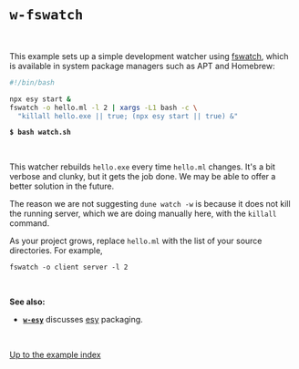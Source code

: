 # `w-fswatch`

<br>

This example sets up a simple development watcher using
[fswatch](https://github.com/emcrisostomo/fswatch), which is available in system
package managers such as APT and Homebrew:

```sh
#!/bin/bash

npx esy start &
fswatch -o hello.ml -l 2 | xargs -L1 bash -c \
  "killall hello.exe || true; (npx esy start || true) &"
```

<pre><code><b>$ bash watch.sh</b></code></pre>

<br>

This watcher rebuilds `hello.exe` every time `hello.ml` changes. It's a bit
verbose and clunky, but it gets the job done. We may be able to offer a better
solution in the future.

The reason we are not suggesting `dune watch -w` is because it does not kill the
running server, which we are doing manually here, with the `killall` command.

As your project grows, replace `hello.ml` with the list of your source
directories. For example,

```
fswatch -o client server -l 2
```

<br>

**See also:**

- [**`w-esy`**](../w-esy#files) discusses [esy](https://esy.sh/) packaging.


<br>

[Up to the example index](../#examples)
